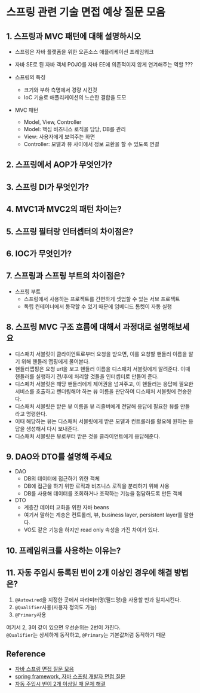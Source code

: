 # 스프링 관련 기술 면접 예상 질문 모음

## 1. 스프링과 MVC 패턴에 대해 설명하시오

* 스프링은 자바 플랫폼을 위한 오픈소스 애플리케이션 프레임워크
* 자바 SE로 된 자바 객체 POJO를 자바 EE에 의존적이지 않게 연겨해주는 역할 ???
* 스프링의 특징
    * 크기와 부하 측명에서 경량 시킨것
    * IoC 기술로 애플리케이션의 느슨한 결합을 도모


* MVC 패턴
    * Model, View, Controller
    * Model: 핵심 비즈니스 로직을 담당, DB를 관리
    * View: 사용자에게 보여주는 화면
    * Controller: 모델과 뷰 사이에서 정보 교환을 할 수 있도록 연결

## 2. 스프링에서 AOP가 무엇인가?

## 3. 스프링 DI가 무엇인가?

## 4. MVC1과 MVC2의 패턴 차이는?

## 5. 스프링 필터랑 인터셉터의 차이점은?

## 6. IOC가 무엇인가?

## 7. 스프링과 스프링 부트의 차이점은?

* 스프링 부트
    * 스프링에서 사용하는 프로젝트를 간편하게 셋업할 수 있는 서브 프로젝트
    * 독립 컨테이너에서 동작할 수 있기 때문에 임베디드 톰켓이 자동 실행

## 8. 스프링 MVC 구조 흐름에 대해서 과정대로 설명해보세요

* 디스패치 서블릿이 클라이언트로부터 요청을 받으면, 이를 요청할 핸들러 이름을 알기 위해 핸들러 맵핑에게 물어본다.
* 핸들러맵핑은 요청 url을 보고 핸들러 이름을 디스패처 서블릿에게 알려준다. 이때 핸들러를 실행하기 전/후에 처리할 것들을 인터셉터로 만들어 준다.
* 디스페처 서블릿은 해당 핸들러에게 제어권을 넘겨주고, 이 핸들러는 응답에 필요한 서비스를 호출하고 렌더링해야 하는 뷰 이름을 판단하여 디스패처 서블릿에 전송한다.
* 디스패처 서블릿은 받은 뷰 이름을 뷰 리졸버에게 전달해 응답에 필요한 뷰를 만들라고 명령한다.
* 이때 해당하는 뷰는 디스패처 서블릿에게 받은 모델과 컨트롤러를 활요해 원하는 응답을 생성해서 다시 보내준다.
* 디스패처 서블릿은 뷰로부터 받은 것을 클라이언트에게 응답해준다.

## 9. DAO와 DTO를 설명해 주세요

* DAO
    * DB의 데이터에 접근하기 위한 객체
    * DB에 접근을 하기 위한 로직과 비즈니스 로직을 분리하기 위해 사용
    * DB를 사용해 데이터를 조회하거나 조작하는 기능을 점담하도록 만든 객체
* DTO
    * 계층간 데이터 교화을 위한 자바 beans
    * 여기서 말하는 계층은 컨트롤러, 뷰, business layer, persistent layer를 말한다.
    * VO도 같은 기능을 하지만 read only 속성을 가진 차이가 있다.

## 10. 프레임워크를 사용하는 이유는?

## 11. 자동 주입시 등록된 빈이 2개 이상인 경우에 해결 방법은?

1. `@Autowired`을 지정한 곳에서 파라미터명(필드명)을 사용할 빈과 일치시킨다.
2. `@Qualifier`사용(사용자 정의도 가능)
3. `@Primary`사용

여기서 2, 3이 같이 있으면 우선순위는 2번이 가진다.   
`@Qualifier`는 상세하게 동작하고, `@Primary`는 기본값처럼 동작하기 때문

## Reference

* [자바 스프링 면접 질문 모음](https://kim6394.tistory.com/161)
* [spring framework, 자바 스프링 개발자 면접 질문](https://developsd.tistory.com/106)
* [자동 주입시 빈이 2개 이상일 때 문제 해결](https://alkhwa-113.tistory.com/entry/%EC%9E%90%EB%8F%99-%EC%A3%BC%EC%9E%85%EC%8B%9C-%EB%B9%88%EC%9D%B4-2%EA%B0%9C-%EC%9D%B4%EC%83%81%EC%9D%BC-%EB%95%8C-%EB%AC%B8%EC%A0%9C-%ED%95%B4%EA%B2%B0)